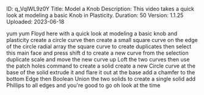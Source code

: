 ID: q_VqlWL9z0Y
Title: Model a Knob
Description: This video takes a quick look at modeling a basic Knob in Plasticity.
Duration: 50
Version: 1.1.25
Uploaded: 2023-06-18

yum yum Floyd here with a quick look at
modeling a basic knob and plasticity
create a circle curve then create a
small square curve on the edge of the
circle radial array the square curve to
create duplicates then select this main
face and press shift d to create a new
curve from the selection
duplicate scale and move the new curve
up
Loft the two curves then use the patch
holes command to create a solid create a
new Circle curve at the base of the
solid extrude it and flare it out at the
base
add a chamfer to the bottom Edge
then Boolean Union the two solids to
create a single solid add Phillips to
all edges and you're good to go
oh
look at the time
